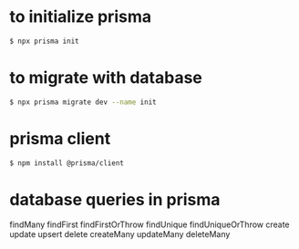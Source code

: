 # to initialize prisma

```bash
$ npx prisma init
```

# to migrate with database

```bash
$ npx prisma migrate dev --name init
```

# prisma client

```bash
$ npm install @prisma/client
```

# database queries in prisma

findMany
findFirst
findFirstOrThrow
findUnique
findUniqueOrThrow
create
update
upsert
delete
createMany
updateMany
deleteMany
